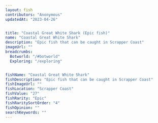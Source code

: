 ```yaml
---
layout: fish
contributors: "Anonymous"
updatedAt: "2023-04-26"


title: "Coastal Great White Shark (Epic fish)"
name: "Coastal Great White Shark"
description: "Epic fish that can be caught in Scrapper Coast"
imageUrl: ""
breadcrumbs:
  Botworld: "/#botworld"
  Exploring: "/exploring"


fishName: "Coastal Great White Shark"
fishDescription: "Epic fish that can be caught in Scrapper Coast"
fishImageUrl: ""
fishLocation: "Scrapper Coast"
fishValue: "27"
fishRarity: "Epic"
fishRaritySortOrder: "4"
fishOpinion: ""
searchKeywords: ""
---
```


